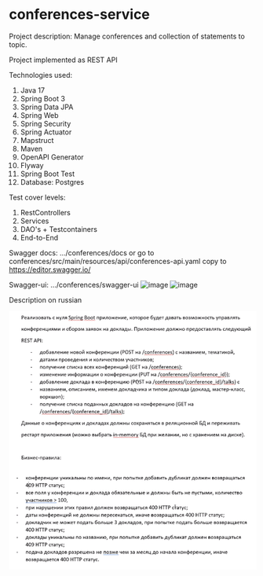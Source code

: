 # conferences-service

Project description: Manage conferences and collection of statements to topic.

Project implemented as REST API

Technologies used:
1. Java 17
2. Spring Boot 3
3. Spring Data JPA
4. Spring Web
5. Spring Security
6. Spring Actuator
7. Mapstruct
8. Maven
9. OpenAPI Generator
10. Flyway
11. Spring Boot Test
12. Database: Postgres

Test cover levels:
1. RestControllers
2. Services
3. DAO's + Testcontainers
4. End-to-End

Swagger docs: .../conferences/docs or
go to conferences/src/main/resources/api/conferences-api.yaml copy to https://editor.swagger.io/

Swagger-ui: .../conferences/swagger-ui
![image](https://user-images.githubusercontent.com/36380303/123937240-a1f23f80-d99e-11eb-95f7-b465d1e13450.png)
![image](https://user-images.githubusercontent.com/36380303/123937426-d36b0b00-d99e-11eb-8e15-c5bcbf5e5ec7.png)

Description on russian

![Screenshot](description.png)
